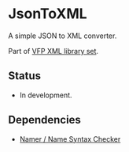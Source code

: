 # JsonToXML
A simple JSON to XML converter.

Part of [VFP XML library set](README.md "VFP XML library set").

## Status

- In development.

## Dependencies

- [Namer / Name Syntax Checker](https://github.com/atlopes/names "Namer") 
